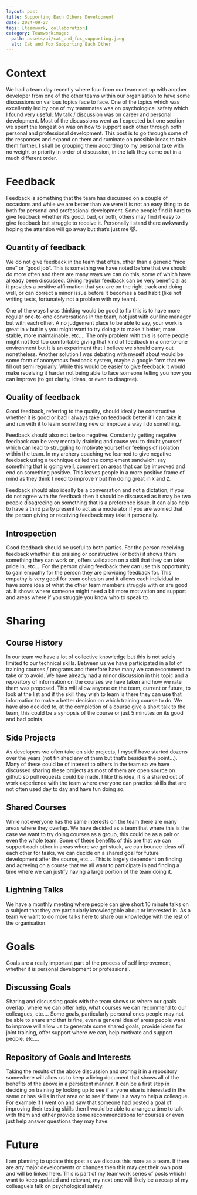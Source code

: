 ```yaml
---
layout: post
title: Supporting Each Others Development
date: 2024-09-27
tags: [teamwork, collaboration]
category: Teamworkimage:
  path: assets/ai/cat_and_fox_supporting.jpeg
  alt: Cat and Fox Supporting Each Other
---
```


# Context
We had a team day recently where four from our team met up with another developer from one of the other teams within our organisation to have some discussions on various topics face to face. One of the topics which was excellently led by one of my teammates was on psychological safety which I found very useful. My talk / discussion was on career and personal development. Most of the discussions went as I expected but one section we spent the longest on was on how to support each other through both personal and professional development. This post is to go through some of the responses and expand on them and ruminate on possible ideas to take them further. I shall be grouping them according to my personal take with no weight or priority in order of discussion, in the talk they came out in a much different order.

# Feedback
Feedback is something that the team has discussed on a couple of occasions and while we are better than we were it is not an easy thing to do both for personal and professional development. Some people find it hard to give feedback whether it’s good, bad, or both, others may find it easy to give feedback but struggle to receive it. Personally I stand there awkwardly hoping the attention will go away but that’s just me 😺.

## Quantity of feedback
We do not give feedback in the team that often, other than a generic “nice one” or “good job”. This is something we have noted before that we should do more often and there are many ways we can do this, some of which have already been discussed. Giving regular feedback can be very beneficial as it provides a positive affirmation that you are on the right track and doing well, or can correct a minor issue before it becomes a bad habit (like not writing tests, fortunately not a problem with my team).

One of the ways I was thinking would be good to fix this is to have more regular one-to-one conversations in the team, not just with our line manager but with each other. A no judgement place to be able to say, your work is great in `x` but in `y` you might want to try doing `z` to make it better, more stable, more maintainable, etc…. The only problem with this is some people might not feel too comfortable giving that kind of feedback in a one-to-one environment but it is an experiment that I believe we should carry out nonetheless. Another solution I was debating with myself about would be some form of anonymous feedback system, maybe a google form that we fill out semi regularly. While this would be easier to give feedback it would make receiving it harder not being able to face someone telling you how you can improve (to get clarity, ideas, or even to disagree). 


## Quality of feedback
Good feedback, referring to the quality, should ideally be constructive. whether it is good or bad I always take on feedback better if I can take it and run with it to learn something new or improve a way I do something.

Feedback should also not be too negative. Constantly getting negative feedback can be very mentally draining and cause you to doubt yourself which can lead to struggling to motivate yourself or feelings of isolation within the team. In my archery coaching we learned to give negative feedback using a technique called the complement sandwich: say something that is going well, comment on areas that can be improved and end on something positive. This leaves people in a more positive frame of mind as they think I need to improve `Y` but I’m doing great in `X` and `Z`.

Feedback should also ideally be a conversation and not a dictation, if you do not agree with the feedback then it should be discussed as it may be two people disagreeing on something that is a preference issue. It can also help to have a third party present to act as a moderator if you are worried that the person giving or receiving feedback may take it personally.

## Introspection
Good feedback should be useful to both parties. For the person receiving feedback whether it is praising or constructive (or both) it shows them something they can work on, offers validation on a skill that they can take pride in, etc…. For the person giving feedback they can use this opportunity to gain empathy for the person they are providing feedback for. This empathy is very good for team cohesion and it allows each individual to have some idea of what the other team members struggle with or are good at. It shows where someone might need a bit more motivation and support and areas where if you struggle you know who to speak to.

# Sharing
## Course History
In our team we have a lot of collective knowledge but this is not solely limited to our technical skills. Between us we have participated in a lot of training courses / programs and therefore have many we can recommend to take or to avoid. We have already had a minor discussion in this topic and a repository of information on the courses we have taken and how we rate them was proposed. This will allow anyone on the team, current or future, to look at the list and if the skill they wish to learn is there they can use that information to make a better decision on which training course to do. We have also decided to, at the completion of a course give a short talk to the team, this could be a synopsis of the course or just 5 minutes on its good and bad points.

## Side Projects
As developers we often take on side projects, I myself have started dozens over the years (not finished any of them but that’s besides the point…). Many of these could be of interest to others in the team so we have discussed sharing these projects as most of them are open source on github so pull requests could be made. I like this idea, it is a shared out of work experience with the team where everyone can practice skills that are not often used day to day and have fun doing so.

## Shared Courses
While not everyone has the same interests on the team there are many areas where they overlap. We have decided as a team that where this is the case we want to try doing courses as a group, this could be as a pair or even the whole team. Some of these benefits of this are that we can support each other in areas where we get stuck, we can bounce ideas off each other for tasks, we can decide on a shared goal for future development after the course, etc…. This is largely dependent on finding and agreeing on a course that we all want to participate in and finding a time where we can justify having a large portion of the team doing it.

## Lightning Talks
We have a monthly meeting where people can give short 10 minute talks on a subject that they are particularly knowledgable about or interested in. As a team we want to do more talks here to share our knowledge with the rest of the organisation.

# Goals
Goals are a really important part of the process of self improvement, whether it is personal development or professional.

## Discussing Goals
Sharing and discussing goals with the team shows us where our goals overlap, where we can offer help, what courses we can recommend to our colleagues, etc…. Some goals, particularly personal ones people may not be able to share and that is fine, even a general idea of areas people want to improve will allow us to generate some shared goals, provide ideas for joint training, offer support where we can, help motivate and support people, etc….

## Repository of Goals and Interests
Taking the results of the above discussion and storing it in a repository somewhere will allow us to keep a living document that shows all of the benefits of the above in a persistent manner. It can be a first step in deciding on training by looking up to see if anyone else is interested in the same or has skills in that area or to see if there is a way to help a colleague. For example if I went on and saw that someone had posted a goal of improving their testing skills then I would be able to arrange a time to talk with them and either provide some recommendations for courses or even just help answer questions they may have.

# Future
I am planning to update this post as we discuss this more as a team. If there are any major developments or changes then this may get their own post and will be linked here. This is part of my teamwork series of posts  which I want to keep updated and relevant, my next one will likely be a recap of my colleague’s talk on psychological safety.


